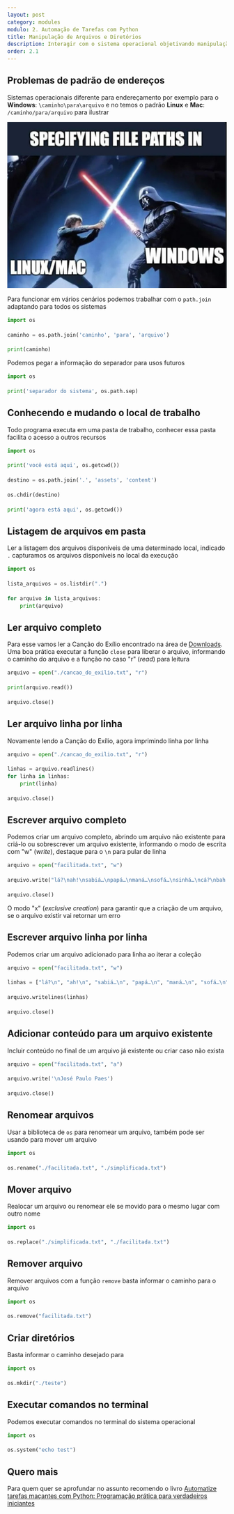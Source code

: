 ```yaml
---
layout: post
category: modules
modulo: 2. Automação de Tarefas com Python
title: Manipulação de Arquivos e Diretórios
description: Interagir com o sistema operacional objetivando manipulação de arquivos e diretórios para eventos como ler, criar, mover e excluir
order: 2.1
---
```


## Problemas de padrão de endereços

Sistemas operacionais diferente para endereçamento por exemplo para o **Windows**: `\caminho\para\arquivo` e no temos o padrão **Linux** e **Mac**: `/caminho/para/arquivo` para ilustrar

![Luta de sabres de luz](/assets/img/sep_path.jpg)

Para funcionar em vários cenários podemos trabalhar com o `path.join` adaptando para todos os sistemas

```python
import os

caminho = os.path.join('caminho', 'para', 'arquivo')

print(caminho)
```

Podemos pegar a informação do separador para usos futuros

```python
import os

print('separador do sistema', os.path.sep)
```

## Conhecendo e mudando o local de trabalho

Todo programa executa em uma pasta de trabalho, conhecer essa pasta facilita o acesso a outros recursos

```python
import os

print('você está aqui', os.getcwd())

destino = os.path.join('.', 'assets', 'content')

os.chdir(destino)

print('agora está aqui', os.getcwd())
```

## Listagem de arquivos em pasta

Ler a listagem dos arquivos disponíveis de uma determinado local, indicado `.` capturamos os arquivos disponíveis no local da execução

```python
import os

lista_arquivos = os.listdir(".")

for arquivo in lista_arquivos:
    print(arquivo)
```

## Ler arquivo completo

Para esse vamos ler a Canção do Exílio encontrado na área de [Downloads](/downloads). Uma boa prática executar a função `close` para liberar o arquivo, informando o caminho do arquivo e a função no caso "r" (_read_) para leitura

```python
arquivo = open("./cancao_do_exilio.txt", "r")

print(arquivo.read())

arquivo.close()
```

## Ler arquivo linha por linha

Novamente lendo a Canção do Exílio, agora imprimindo linha por linha

```python
arquivo = open("./cancao_do_exilio.txt", "r")

linhas = arquivo.readlines()
for linha in linhas:
    print(linha)

arquivo.close()
```

## Escrever arquivo completo

Podemos criar um arquivo completo, abrindo um arquivo não existente para criá-lo ou sobrescrever um arquivo existente, informando o modo de escrita com "w" (_write_), destaque para o `\n` para pular de linha

```python
arquivo = open("facilitada.txt", "w")

arquivo.write("lá?\nah!\nsabiá…\npapá…\nmaná…\nsofá…\nsinhá…\ncá?\nbah!")

arquivo.close()
```

O modo "x" (_exclusive creation_) para garantir que a criação de um arquivo, se o arquivo existir vai retornar um erro

## Escrever arquivo linha por linha

Podemos criar um arquivo adicionado para linha ao iterar a coleção

```python
arquivo = open("facilitada.txt", "w")

linhas = ["lá?\n", "ah!\n", "sabiá…\n", "papá…\n", "maná…\n", "sofá…\n", "sinhá…\n", "cá?\n", "bah!\n"]

arquivo.writelines(linhas)

arquivo.close()
```

## Adicionar conteúdo para um arquivo existente

Incluir conteúdo no final de um arquivo já existente ou criar caso não exista

```python
arquivo = open("facilitada.txt", "a")

arquivo.write('\nJosé Paulo Paes')

arquivo.close()
```

## Renomear arquivos

Usar a biblioteca de `os` para renomear um arquivo, também pode ser usando para mover um arquivo

```python
import os

os.rename("./facilitada.txt", "./simplificada.txt")
```

## Mover arquivo

Realocar um arquivo ou renomear ele se movido para o mesmo lugar com outro nome

```python
import os

os.replace("./simplificada.txt", "./facilitada.txt")
```

## Remover arquivo

Remover arquivos com a função `remove` basta informar o caminho para o arquivo

```python
import os

os.remove("facilitada.txt")
```

## Criar diretórios

Basta informar o caminho desejado para

```python
import os

os.mkdir("./teste")
```

## Executar comandos no terminal

Podemos executar comandos no terminal do sistema operacional

```python
import os

os.system("echo test")
```

## Quero mais

Para quem quer se aprofundar no assunto recomendo o livro [Automatize tarefas maçantes com Python: Programação prática para verdadeiros iniciantes](https://novatec.com.br/livros/automatize-tarefas-macantes-com-python/)
